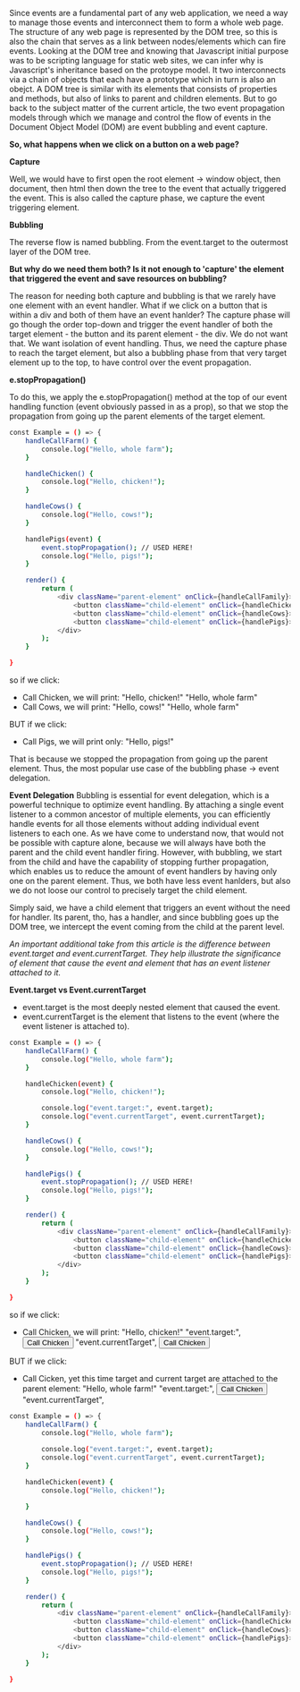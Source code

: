 Since events are a fundamental part of any web application, we need a way to manage those events and interconnect them to form a whole web page. The structure of any web page is represented by the DOM tree, so this is also the chain that serves as a link between nodes/elements which can fire events. Looking at the DOM tree and knowing that Javascript initial purpose was to be scripting language for static web sites, we can infer why is Javascript's inheritance based on the protoype model. It two interconnects via a chain of objects that each have a prototype which in turn is also an obejct. A DOM tree is similar with its elements that consists of properties and methods, but also of links to parent and children elements. But to go back to the subject matter of the current article, the two event propagation models through which we manage and control the flow of events in the Document Object Model (DOM) are event bubbling and event capture. 

**So, what happens when we click on a button on a web page?**

**Capture**

Well, we would have to first open the root element -> window object, then document, then html then down the tree to the event that actually triggered the event. This is also called the capture phase, we capture the event triggering element.

**Bubbling**

The reverse flow is named bubbling. From the event.target to the outermost layer of the DOM tree. 

**But why do we need them both? Is it not enough to 'capture' the element that triggered the event and save resources on bubbling?**

The reason for needing both capture and bubbling is that we rarely have one element with an event handler. What if we click on a button that is within a div and both of them have an event hanlder? The capture phase will go though the order top-down and trigger the event handler of both the target element - the button and its parent element - the div. We do not want that. We want isolation of event handling. Thus, we need the capture phase to reach the target element, but also a bubbling phase from that very target element up to the top, to have control over the event propagation.

**e.stopPropagation()**

To do this, we apply the e.stopPropagation() method at the top of our event handling function (event obviously passed in as a prop), so that we stop the propagation from going up the parent elements of the target element.

```sh
const Example = () => {
    handleCallFarm() {
        console.log("Hello, whole farm");
    }

    handleChicken() {
        console.log("Hello, chicken!");
    }

    handleCows() {
        console.log("Hello, cows!");
    }

    handlePigs(event) {
        event.stopPropagation(); // USED HERE!
        console.log("Hello, pigs!");
    }

    render() {
        return (
            <div className="parent-element" onClick={handleCallFamily}> 
                <button className="child-element" onClick={handleChicken}>Call Chicken</button>
                <button className="child-element" onClick={handleCows}>Call Cows</button>
                <button className="child-element" onClick={handlePigs}>Call Pigs</button>
            </div>
        );
    }

}
```

so if we click: 
- Call Chicken, we will print:
    "Hello, chicken!"
    "Hello, whole farm"
- Call Cows, we will print:
    "Hello, cows!"
    "Hello, whole farm"

BUT if we click: 
- Call Pigs, we will print only:
    "Hello, pigs!"


That is because we stopped the propagation from going up the parent element. Thus, the most popular use case of the bubbling phase -> event delegation.

**Event Delegation**
Bubbling is essential for event delegation, which is a powerful technique to optimize event handling. By attaching a single event listener to a common ancestor of multiple elements, you can efficiently handle events for all those elements without adding individual event listeners to each one. As we have come to understand now, that would not be possible with capture alone, because we will always have both the parent and the child event handler firing. However, with bubbling, we start from the child and have the capability of stopping further propagation, which enables us to reduce the amount of event handlers by having only one on the parent element. Thus, we both have less event hanlders, but also we do not loose our control to precisely target the child element.

Simply said, we have a child element that triggers an event without the need for handler. Its parent, tho, has a handler, and since bubbling goes up the DOM tree, we intercept the event coming from the child at the parent level.


*An important additional take from this article is the difference between event.target and event.currentTarget. They help illustrate the significance of element that cause the event and element that has an event listener attached to it.*

**Event.target vs Event.currentTarget**

- event.target is the most deeply nested element that caused the event.
- event.currentTarget is the element that listens to the event (where the event listener is attached to).


```sh
const Example = () => {
    handleCallFarm() {
        console.log("Hello, whole farm");
    }

    handleChicken(event) {
        console.log("Hello, chicken!");

        console.log("event.target:", event.target);
        console.log("event.currentTarget", event.currentTarget);
    }

    handleCows() {
        console.log("Hello, cows!");
    }

    handlePigs() {
        event.stopPropagation(); // USED HERE!
        console.log("Hello, pigs!");
    }

    render() {
        return (
            <div className="parent-element" onClick={handleCallFamily}> 
                <button className="child-element" onClick={handleChicken}>Call Chicken</button>
                <button className="child-element" onClick={handleCows}>Call Cows</button>
                <button className="child-element" onClick={handlePigs}>Call Pigs</button>
            </div>
        );
    }

}
```

so if we click: 
- Call Chicken, we will print:
    "Hello, chicken!"
    "event.target:", <button class="child-element">Call Chicken</button>
    "event.currentTarget", <button class="child-element">Call Chicken</button>

BUT if we click: 
- Call Cicken, yet this time target and current target are attached to the parent element:
    "Hello, whole farm!"
    "event.target:", <button class="child-element">Call Chicken</button>
    "event.currentTarget", <div class="parent-element"></div>


```sh
const Example = () => {
    handleCallFarm() {
        console.log("Hello, whole farm");
        
        console.log("event.target:", event.target);
        console.log("event.currentTarget", event.currentTarget);
    }

    handleChicken(event) {
        console.log("Hello, chicken!");

    }

    handleCows() {
        console.log("Hello, cows!");
    }

    handlePigs() {
        event.stopPropagation(); // USED HERE!
        console.log("Hello, pigs!");
    }

    render() {
        return (
            <div className="parent-element" onClick={handleCallFamily}> 
                <button className="child-element" onClick={handleChicken}>Call Chicken</button>
                <button className="child-element" onClick={handleCows}>Call Cows</button>
                <button className="child-element" onClick={handlePigs}>Call Pigs</button>
            </div>
        );
    }

}
```